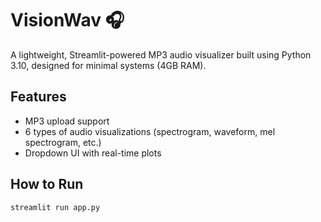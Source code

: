 # VisionWav 🎧

A lightweight, Streamlit-powered MP3 audio visualizer built using Python 3.10, designed for minimal systems (4GB RAM).

## Features
- MP3 upload support
- 6 types of audio visualizations (spectrogram, waveform, mel spectrogram, etc.)
- Dropdown UI with real-time plots

## How to Run
```bash
streamlit run app.py
